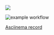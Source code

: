 <a href="https://codeclimate.com/github/codeclimate/codeclimate/maintainability"><img src="https://api.codeclimate.com/v1/badges/a99a88d28ad37a79dbf6/maintainability" /></a>

![example workflow](https://github.com/programcuser/php-project-lvl1/actions/workflows/main.yml/badge.svg)

<a href="https://asciinema.org/a/X8f7KtUUJMAgrmlaZ76SEAD5m">Asciinema record</a>
